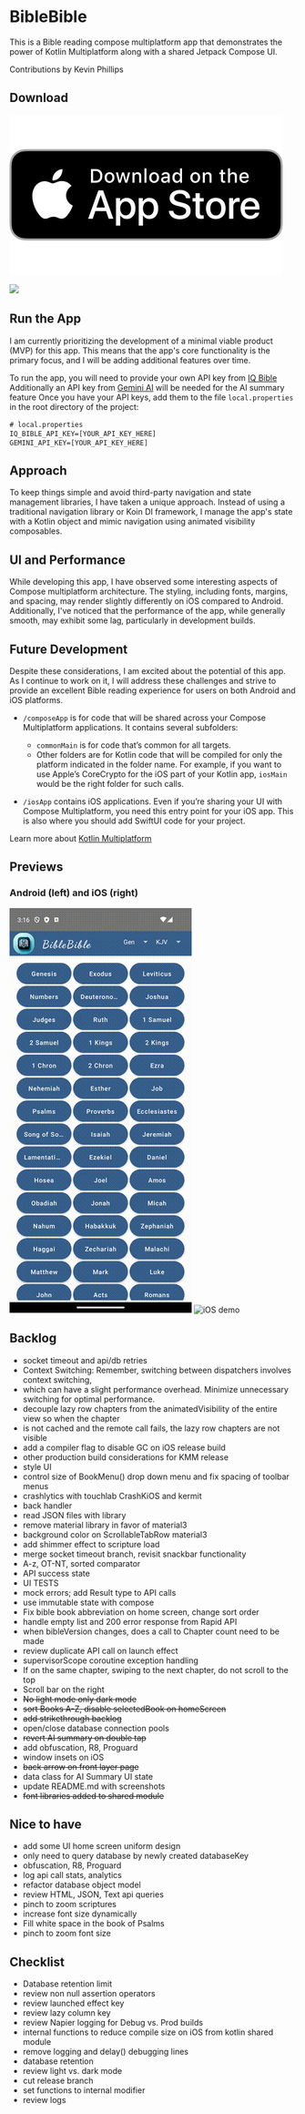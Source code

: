 # BibleBible
This is a Bible reading compose multiplatform app that demonstrates the power of Kotlin Multiplatform along with a shared Jetpack Compose UI.

Contributions by Kevin Phillips

## Download
[![App Store](previews/app_store_badge.svg)](https://apps.apple.com/us/app/my-biblebible/id6478799350)

<a href='https://play.google.com/store/apps/details?id=email.kevinphillips.biblebible'>
<img src="https://play.google.com/intl/en_gb/badges/static/images/badges/en_badge_web_generic.png" width=240 />
</a>

## Run the App
I am currently prioritizing the development of a minimal viable product (MVP) for this app. This means that the app's core functionality is the primary focus, and I will be adding additional features over time.

To run the app, you will need to provide your own API key from [IQ Bible](https://rapidapi.com/vibrantmiami/api/iq-bible) 
Additionally an API key from [Gemini AI](https://ai.google.dev/) will be needed for the AI summary feature
Once you have your API keys, add them to the file `local.properties` in the root directory of the project:
```
# local.properties
IQ_BIBLE_API_KEY=[YOUR_API_KEY_HERE]
GEMINI_API_KEY=[YOUR_API_KEY_HERE]
```

## Approach
To keep things simple and avoid third-party navigation and state management libraries, I have taken a unique approach. Instead of using a traditional navigation library or Koin DI framework, I manage the app's state with a Kotlin object and mimic navigation using animated visibility composables.

## UI and Performance
While developing this app, I have observed some interesting aspects of Compose multiplatform architecture. The styling, including fonts, margins, and spacing, may render slightly differently on iOS compared to Android. Additionally, I've noticed that the performance of the app, while generally smooth, may exhibit some lag, particularly in development builds.

## Future Development
Despite these considerations, I am excited about the potential of this app. As I continue to work on it, I will address these challenges and strive to provide an excellent Bible reading experience for users on both Android and iOS platforms.

* `/composeApp` is for code that will be shared across your Compose Multiplatform applications.
  It contains several subfolders:
  - `commonMain` is for code that’s common for all targets.
  - Other folders are for Kotlin code that will be compiled for only the platform indicated in the folder name.
    For example, if you want to use Apple’s CoreCrypto for the iOS part of your Kotlin app,
    `iosMain` would be the right folder for such calls.

* `/iosApp` contains iOS applications. Even if you’re sharing your UI with Compose Multiplatform, 
  you need this entry point for your iOS app. This is also where you should add SwiftUI code for your project.


Learn more about [Kotlin Multiplatform](https://www.jetbrains.com/help/kotlin-multiplatform-dev/get-started.html)

## Previews
### Android (left) and iOS (right)
![Android demo](previews/demo_android.gif)
![iOS demo](previews/demo_ios.gif)

## Backlog
*   socket timeout and api/db retries
*   Context Switching: Remember, switching between dispatchers involves context switching, 
*   which can have a slight performance overhead. Minimize unnecessary switching for optimal performance.
*   decouple lazy row chapters from the animatedVisibility of the entire view so when the chapter 
*   is not cached and the remote call fails, the lazy row chapters are not visible
*   add a compiler flag to disable GC on iOS release build
*   other production build considerations for KMM release
*   style UI
*   control size of BookMenu() drop down menu and fix spacing of toolbar menus
*   crashlytics with touchlab CrashKiOS and kermit
*   back handler
*   read JSON files with library
*   remove material library in favor of material3
*   background color on ScrollableTabRow material3
*   add shimmer effect to scripture load
*   merge socket timeout branch, revisit snackbar functionality
*   A-z, OT-NT, sorted comparator
*   API success state
*   UI TESTS
*   mock errors; add Result type to API calls
*   use immutable state with compose
*   Fix bible book abbreviation on home screen, change sort order
*   handle empty list and 200 error response from Rapid API
*   when bibleVersion changes, does a call to Chapter count need to be made
*   review duplicate API call on launch effect
*   supervisorScope coroutine exception handling 
*   If on the same chapter, swiping to the next chapter, do not scroll to the top 
*   Scroll bar on the right 
*   ~~No light mode only dark mode~~
*   ~~sort Books A-Z, disable selectedBook on homeScreen~~
*   ~~add strikethrough backlog~~
*   open/close database connection pools
*   ~~revert AI summary on double tap~~
*   add obfuscation, R8, Proguard
*   window insets on iOS
*   ~~back arrow on front layer page~~
*   data class for AI Summary UI state
*   update README.md with screenshots
*   ~~font libraries added to shared module~~

## Nice to have
*   add some UI home screen uniform design
*   only need to query database by newly created databaseKey
*   obfuscation, R8, Proguard
*   log api call stats, analytics
*   refactor database object model
*   review HTML, JSON, Text api queries
*   pinch to zoom scriptures
*   increase font size dynamically
*   Fill white space in the book of Psalms
*   pinch to zoom font size

## Checklist
*   Database retention limit
*   review non null assertion operators
*   review launched effect key
*   review lazy column key
*   review Napier logging for Debug vs. Prod builds
*   internal functions to reduce compile size on iOS from kotlin shared module
*   remove logging and delay() debugging lines
*   database retention
*   review light vs. dark mode
*   cut release branch
*   set functions to internal modifier
*   review logs